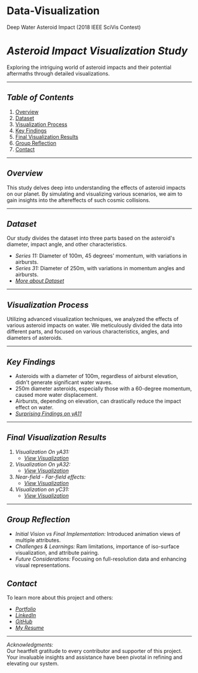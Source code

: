 # Data-Visualization
Deep Water Asteroid Impact (2018 IEEE SciVis Contest)

# *Asteroid Impact Visualization Study*

Exploring the intriguing world of asteroid impacts and their potential aftermaths through detailed visualizations.

---

## *Table of Contents*

1. [Overview](#overview)
2. [Dataset](#dataset)
3. [Visualization Process](#visualization-process)
4. [Key Findings](#key-findings)
5. [Final Visualization Results](#final-visualization-results)
6. [Group Reflection](#group-reflection)
7. [Contact](#contact)

---

## *Overview*

This study delves deep into understanding the effects of asteroid impacts on our planet. By simulating and visualizing various scenarios, we aim to gain insights into the aftereffects of such cosmic collisions.

---

## *Dataset*

Our study divides the dataset into three parts based on the asteroid's diameter, impact angle, and other characteristics. 

- *Series 11:* Diameter of 100m, 45 degrees' momentum, with variations in airbursts.
- *Series 31:* Diameter of 250m, with variations in momentum angles and airbursts.
- [*More about Dataset*](https://oceans11.lanl.gov/deepwaterimpact/)

---

## *Visualization Process*

Utilizing advanced visualization techniques, we analyzed the effects of various asteroid impacts on water. We meticulously divided the data into different parts, and focused on various characteristics, angles, and diameters of asteroids.

---

## *Key Findings*

- Asteroids with a diameter of 100m, regardless of airburst elevation, didn't generate significant water waves.
- 250m diameter asteroids, especially those with a 60-degree momentum, caused more water displacement.
- Airbursts, depending on elevation, can drastically reduce the impact effect on water.
- [*Surprising Findings on yA11*](https://youtu.be/t9Mg24F1_So)

---

## *Final Visualization Results*

1. *Visualization On yA31:* 
    - [*View Visualization*](https://youtu.be/y8hhYj9Gerg)
2. *Visualization On yA32:* 
    - [*View Visualization*](https://youtu.be/aKjL5YP2-4Y)
3. *Near-field - Far-field effects:* 
    - [*View Visualization*](https://youtu.be/y8hhYj9Gerg)
4. *Visualization on yC31:* 
    - [*View Visualization*](https://youtu.be/-jqfJfgQ7S0)

---

## *Group Reflection*

- *Initial Vision vs Final Implementation:* Introduced animation views of multiple attributes.
- *Challenges & Learnings:* Ram limitations, importance of iso-surface visualization, and attribute pairing.
- *Future Considerations:* Focusing on full-resolution data and enhancing visual representations.

## *Contact*

To learn more about this project and others:

- [*Portfolio*](https://aasthakpatel.netlify.app/)
- [*LinkedIn*](https://www.linkedin.com/in/aasthaketanp/)
- [*GitHub*](https://github.com/aasthaketanp)
- [*My Resume*](https://aasthakpatel.netlify.app/images/AasthaPatelResume2024.pdf)

---
*Acknowledgments:*  
Our heartfelt gratitude to every contributor and supporter of this project. Your invaluable insights and assistance have been pivotal in refining and elevating our system.

